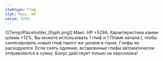 ```yaml
---
itemtype: Глиф
stat: Макс. HP 
value: 5294
---
```

![[Temp/Placeholder_Glyph.png]]
Макс. HP +5294. Характеристики камеи шлема +12%. Вы можете использовать 1 глиф и 1 Пламя начала I, чтобы синтезировать новый глиф такого же уровня в горне. Глифы не расходуются. Если снять одеяние, вставленные глифы автоматически отправляются в сумку. Бонус действует только на персонажа!
